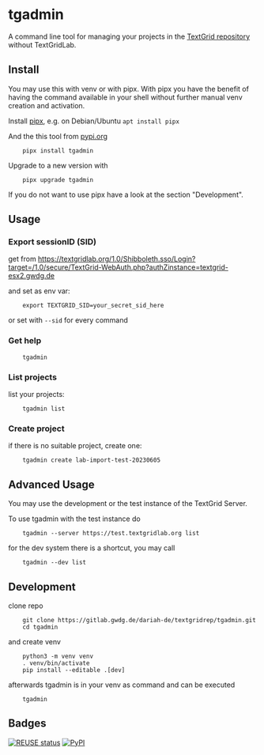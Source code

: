 <!--
SPDX-FileCopyrightText: 2024 Georg-August-Universität Göttingen

SPDX-License-Identifier: CC0-1.0
-->

# tgadmin

A command line tool for managing your projects in the [TextGrid repository](https://textgridrep.org) without TextGridLab. 

## Install

You may use this with venv or with pipx. With pipx you have the benefit of having the command available  in your shell without further manual venv creation and activation.

Install [pipx](https://pypa.github.io/pipx/), e.g. on Debian/Ubuntu `apt install pipx`

And the this tool from [pypi.org](https://pypi.org/project/tgadmin/)

        pipx install tgadmin

Upgrade to a new version with

        pipx upgrade tgadmin

If you do not want to use pipx have a look at the section "Development".

## Usage

### Export sessionID (SID)

get from https://textgridlab.org/1.0/Shibboleth.sso/Login?target=/1.0/secure/TextGrid-WebAuth.php?authZinstance=textgrid-esx2.gwdg.de

and set as env var:

        export TEXTGRID_SID=your_secret_sid_here

or set with `--sid` for every command

### Get help

        tgadmin

### List projects

list your projects:

        tgadmin list

### Create project

if there is no suitable project, create one:

        tgadmin create lab-import-test-20230605

## Advanced Usage

You may use the development or the test instance of the TextGrid Server.

To use tgadmin with the test instance do

        tgadmin --server https://test.textgridlab.org list

for the dev system there is a shortcut, you may call

        tgadmin --dev list

## Development

clone repo

        git clone https://gitlab.gwdg.de/dariah-de/textgridrep/tgadmin.git
        cd tgadmin

and create venv

        python3 -m venv venv
        . venv/bin/activate
        pip install --editable .[dev]

afterwards tgadmin is in your venv as command and can be executed

        tgadmin

## Badges

[![REUSE status](https://api.reuse.software/badge/gitlab.gwdg.de/dariah-de/textgridrep/tgadmin)](https://api.reuse.software/info/gitlab.gwdg.de/dariah-de/textgridrep/tgadmin)
[![PyPI](https://img.shields.io/pypi/v/tgadmin)](https://pypi.org/project/tgadmin/)


